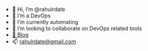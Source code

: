 - 👋 Hi, I’m @rahulrdate
- 👀 I’m a DevOps 
- 🌱 I’m currently automating
- 💞️ I’m looking to collaborate on DevOps related tools
- [📝 Blog](https://rahulrdate.github.io/devops-novice/)
- 📫 rahulrdate@gmail.com

<!---
rahulrdate/rahulrdate is a ✨ special ✨ repository because its `README.md` (this file) appears on your GitHub profile.
You can click the Preview link to take a look at your changes.
--->
